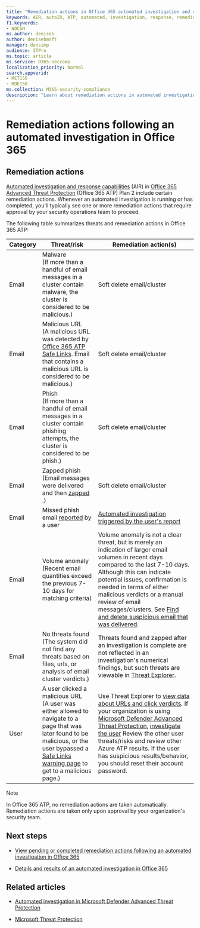 ```yaml
---
title: "Remediation actions in Office 365 automated investigation and response"
keywords: AIR, autoIR, ATP, automated, investigation, response, remediation, threats, advanced, threat, protection
f1.keywords:
- NOCSH
ms.author: deniseb
author: denisebmsft
manager: dansimp
audience: ITPro
ms.topic: article
ms.service: O365-seccomp
localization_priority: Normal
search.appverid:
- MET150
- MOE150
ms.collection: M365-security-compliance
description: "Learn about remediation actions in automated investigation and response capabilities in Office 365 Advanced Threat Protection Plan 2."
---
```


# Remediation actions following an automated investigation in Office 365

## Remediation actions

[Automated investigation and response capabilities](https://docs.microsoft.com/microsoft-365/security/office-365-security/office-365-air) (AIR) in [Office 365 Advanced Threat Protection](https://docs.microsoft.com/microsoft-365/security/office-365-security/office-365-atp) (Office 365 ATP) Plan 2 include certain remediation actions. Whenever an automated investigation is running or has completed, you'll typically see one or more remediation actions that require approval by your security operations team to proceed. 

The following table summarizes threats and remediation actions in Office 365 ATP:  



|Category|Threat/risk  |Remediation action(s)  |
|---------|---------|---------|
|Email |Malware <br/>(If more than a handful of email messages in a cluster contain malware, the cluster is considered to be malicious.)​   | Soft delete email/cluster​        |
|Email |Malicious URL​<br/>(A malicious URL was detected by [Office 365 ATP Safe Links](https://docs.microsoft.com/microsoft-365/security/office-365-security/how-atp-safe-links-works). Email that contains a malicious URL is considered to be malicious​.)|Soft delete email/cluster​ |
|Email    |Phish<br/>(If more than a handful of email messages in a cluster contain phishing attempts, the cluster is considered to be phish.)​      | Soft delete email/cluster​        |
|Email |Zapped phish​ <br/>(Email messages were delivered and then [zapped​](https://docs.microsoft.com/microsoft-365/security/office-365-security/zero-hour-auto-purge).) |Soft delete email/cluster​ |
|Email |Missed phish email [reported](https://docs.microsoft.com/microsoft-365/security/office-365-security/enable-the-report-message-add-in) by a user | [Automated investigation triggered by the user's report](https://docs.microsoft.com/microsoft-365/security/office-365-security/automated-investigation-response-office#example-a-user-reported-phish-message-launches-an-investigation-playbook)|
|Email |Volume anomaly​ <br/>(Recent email quantities exceed the previous 7-10 days for matching criteria​)     |Volume anomaly is not a clear threat, but is merely an indication of larger email volumes in recent days compared to the last 7-10 days. Although this can indicate potential issues, confirmation is needed in terms of either malicious verdicts or a manual review of email messages/clusters. See [Find and delete suspicious email that was delivered](https://docs.microsoft.com/microsoft-365/security/office-365-security/investigate-malicious-email-that-was-delivered#find-and-delete-suspicious-email-that-was-delivered). |
|Email |No threats found <br/>(The system did not find any threats based on files, urls, or analysis of email cluster verdicts.​) |Threats found and zapped after an investigation is complete are not reflected in an investigation's numerical findings, but such threats are viewable in [Threat Explorer](https://docs.microsoft.com/microsoft-365/security/office-365-security/threat-explorer).​ |
|User |A user clicked a malicious URL <br/>(A user was either allowed to navigate to a page that was later found to be malicious, or the user bypassed a [Safe Links warning page](https://docs.microsoft.com/microsoft-365/security/office-365-security/atp-safe-links-warning-pages) to get to a malicious page.​) |Use Threat Explorer to [view data about URLs and click verdicts](https://docs.microsoft.com/microsoft-365/security/office-365-security/threat-explorer#view-data-about-phishing-urls-and-click-verdict). If your organization is using [Microsoft Defender Advanced Threat Protection](https://docs.microsoft.com/windows/security/threat-protection/), [investigate the user](https://docs.microsoft.com/windows/security/threat-protection/microsoft-defender-atp/investigate-user) Review the other user threats/risks and review other Azure ATP results.  If the user has suspicious results/behavior, you should reset their account password.​ |




> [!NOTE]
> In Office 365 ATP, no remediation actions are taken automatically. Remediation actions are taken only upon approval by your organization's security team. 

## Next steps

- [View pending or completed remediation actions following an automated investigation in Office 365](air-review-approve-pending-completed-actions.md)

- [Details and results of an automated investigation in Office 365](air-view-investigation-results.md)

## Related articles

- [Automated investigation in Microsoft Defender Advanced Threat Protection](https://docs.microsoft.com/windows/security/threat-protection/microsoft-defender-atp/automated-investigations)

- [Microsoft Threat Protection](https://docs.microsoft.com/microsoft-365/security/mtp/microsoft-threat-protection)